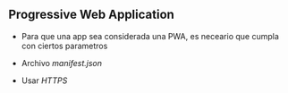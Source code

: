## Progressive Web Application

- Para que una app sea considerada una PWA, es neceario que cumpla con ciertos parametros

- Archivo *manifest.json*
- Usar *HTTPS*
